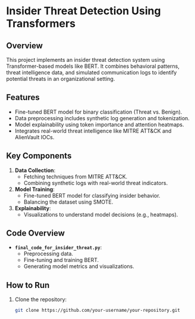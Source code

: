 # Insider Threat Detection Using Transformers

## Overview
This project implements an insider threat detection system using Transformer-based models like BERT. It combines behavioral patterns, threat intelligence data, and simulated communication logs to identify potential threats in an organizational setting.

## Features
- Fine-tuned BERT model for binary classification (Threat vs. Benign).
- Data preprocessing includes synthetic log generation and tokenization.
- Model explainability using token importance and attention heatmaps.
- Integrates real-world threat intelligence like MITRE ATT&CK and AlienVault IOCs.

## Key Components
1. **Data Collection**: 
   - Fetching techniques from MITRE ATT&CK.
   - Combining synthetic logs with real-world threat indicators.
2. **Model Training**:
   - Fine-tuned BERT model for classifying insider behavior.
   - Balancing the dataset using SMOTE.
3. **Explainability**:
   - Visualizations to understand model decisions (e.g., heatmaps).

## Code Overview
- **`final_code_for_insider_threat.py`**:
  - Preprocessing data.
  - Fine-tuning and training BERT.
  - Generating model metrics and visualizations.

## How to Run
1. Clone the repository:
   ```bash
   git clone https://github.com/your-username/your-repository.git
